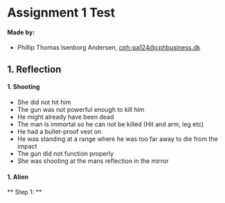 # Assignment 1 Test

#### Made by: ####

* Phillip Thomas Isenborg Andersen, cph-pa124@cphbusiness.dk

## 1. Reflection

#### 1. Shooting ####

* She did not hit him
* The gun was not powerful enough to kill him
* He might already have been dead
* The man is immortal so he can not be killed (Hit and arm, leg etc)
* He had a bullet-proof vest on
* He was standing at a range where he was too far away to die from the impact
* The gun did not function properly
* She was shooting at the mans reflection in the mirror

#### 1. Alien ####

** Step 1: **

